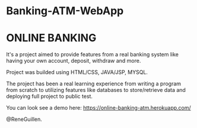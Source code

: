 # Banking-ATM-WebApp


# ONLINE BANKING

It's a project aimed to provide features from a real banking system like having your own account, deposit, withdraw and more.

Project was builded using HTML/CSS, JAVA/JSP, MYSQL.

The project has been a real learning experience from writing a program from scratch to utilizing features like databases
to store/retrieve data and deploying full project to public test.

You can look see a demo here: https://online-banking-atm.herokuapp.com/

@ReneGuillen.
